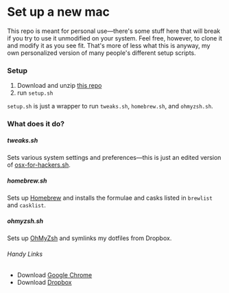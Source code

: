 # Set up a new mac
This repo is meant for personal use—there's some stuff here that will break if you try to use it unmodified on your system. Feel free, however, to clone it and modify it as you see fit. That's more of less what this is anyway, my own personalized version of many people's different setup scripts.

### Setup
1. Download and unzip [this repo](https://github.com/chadlavi/new-mac/archive/master.zip)
2. run `setup.sh` 

`setup.sh` is just a wrapper to run `tweaks.sh`, `homebrew.sh`, and `ohmyzsh.sh`.

### What does it do?
##### tweaks.sh
Sets various system settings and preferences—this is just an edited version of [osx-for-hackers.sh](https://gist.github.com/brandonb927/3195465).

##### homebrew.sh
Sets up [Homebrew](brew.sh) and installs the formulae and casks listed in `brewlist` and `casklist`.

##### ohmyzsh.sh
Sets up [OhMyZsh](https://github.com/robbyrussell/oh-my-zsh) and symlinks my dotfiles from Dropbox.

###### Handy Links
- Download [Google Chrome](https://www.google.com/chrome/browser/desktop/index.html)
- Download [Dropbox](https://www.dropbox.com/downloading?full=1&os=mac)
